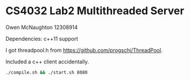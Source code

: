 # CS4032 Lab2 Multithreaded Server
Owen McNaughton 12308914

Dependencies: c++11 support

I got threadpool.h from https://github.com/progschj/ThreadPool.

Included a c++ client accidentally.

```bash
./compile.sh && ./start.sh 8080
```
